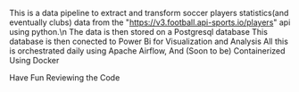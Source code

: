 This is a data pipeline to extract  and transform soccer players statistics(and eventually clubs) data from the "https://v3.football.api-sports.io/players" api using python.\n
The data is then stored on a Postgresql database
This database is then conected to Power Bi for Visualization and Analysis
All this is orchestrated daily using Apache Airflow,
And (Soon to be) Containerized Using Docker

Have Fun Reviewing the Code
